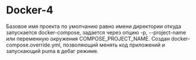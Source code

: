 # Docker-4
Базовое имя проекта по умолчанию равно имени директории откуда запускается docker-compose, задается через опцию -p, --project-name или переменную окружения COMPOSE_PROJECT_NAME.
Создан docker-compose.override.yml, позволяющий менять код приложений и запускающий puma в дебаг режиме.
